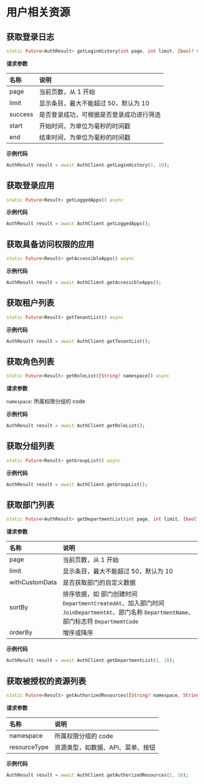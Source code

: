 # 用户相关资源

<LastUpdated/>

## 获取登录日志

```dart
static Future<AuthResult> getLoginHistory(int page, int limit, [bool? success, String? start, String? end]) async
```

**请求参数**

| 名称  | 说明 |
| :---- | :---- |
| page | 当前页数，从 1 开始 |
| limit | 显示条目，最大不能超过 50，默认为 10 |
| success | 是否登录成功，可根据是否登录成功进行筛选 |
| start | 开始时间，为单位为毫秒的时间戳 |
| end | 结束时间，为单位为毫秒的时间戳 |

**示例代码**

```dart
AuthResult result = await AuthClient.getLoginHistory(1, 10);
```

## 获取登录应用

```dart
static Future<Result> getLoggedApps() async 
```

**示例代码**

```dart
AuthResult result = await AuthClient.getLoggedApps();
```


## 获取具备访问权限的应用

```dart
static Future<Result> getAccessibleApps() async
```

**示例代码**

```dart
AuthResult result = await AuthClient.getAccessibleApps();
```


## 获取租户列表

```dart
static Future<Result> getTenantList() async
```

**示例代码**

```dart
AuthResult result = await AuthClient.getTenantList();
```


## 获取角色列表

```dart
static Future<Result> getRoleList([String? namespace]) async
```

**请求参数**

`namespace`: 所属权限分组的 code

**示例代码**

```dart
AuthResult result = await AuthClient.getRoleList();
```

## 获取分组列表

```dart
static Future<Result> getGroupList() async
```

**示例代码**

```dart
AuthResult result = await AuthClient.getGroupList();
```

## 获取部门列表

```dart
static Future<AuthResult> getDepartmentList(int page, int limit, [bool? withCustomData, String? sortBy, String? orderBy]) async
```

**请求参数**

| 名称  | 说明 |
| :---- | :---- |
| page | 当前页数，从 1 开始 |
| limit | 显示条目，最大不能超过 50，默认为 10 |
| withCustomData | 是否获取部门的自定义数据 |
| sortBy | 排序依据，如 部门创建时间 `DepartmentCreatedAt`、加入部门时间 `JoinDepartmentAt`、部门名称 `DepartmentName`、部门标志符 `DepartmemtCode` |
| orderBy | 增序或降序 |

**示例代码**

```dart
AuthResult result = await AuthClient.getDepartmentList(1, 10);
```


## 获取被授权的资源列表

```dart
static Future<Result> getAuthorizedResources([String? namespace, String? resourceType]) async
```

**请求参数**

| 名称  | 说明 |
| :---- | :---- |
| namespace | 所属权限分组的 code |
| resourceType | 资源类型，如数据、API、菜单、按钮 |

**示例代码**

```dart
AuthResult result = await AuthClient.getAuthorizedResources(1, 10);
```
